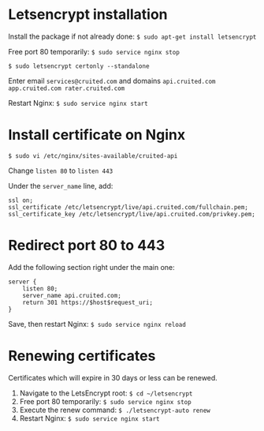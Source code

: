 # Letsencrypt installation

Install the package if not already done: `$ sudo apt-get install letsencrypt`

Free port 80 temporarily: `$ sudo service nginx stop`

    $ sudo letsencrypt certonly --standalone

Enter email `services@cruited.com` and domains `api.cruited.com app.cruited.com rater.cruited.com`

Restart Nginx: `$ sudo service nginx start`


# Install certificate on Nginx

    $ sudo vi /etc/nginx/sites-available/cruited-api

Change `listen 80` to `listen 443`

Under the `server_name` line, add:

    ssl on;
    ssl_certificate /etc/letsencrypt/live/api.cruited.com/fullchain.pem;
    ssl_certificate_key /etc/letsencrypt/live/api.cruited.com/privkey.pem;


# Redirect port 80 to 443

Add the following section right under the main one:

    server {
        listen 80;
        server_name api.cruited.com;
        return 301 https://$host$request_uri;
    }

Save, then restart Nginx: `$ sudo service nginx reload`


# Renewing certificates

Certificates which will expire in 30 days or less can be renewed.

1. Navigate to the LetsEncrypt root: `$ cd ~/letsencrypt` 
2. Free port 80 temporarily: `$ sudo service nginx stop`
3. Execute the renew command: `$ ./letsencrypt-auto renew`
4. Restart Nginx: `$ sudo service nginx start`
